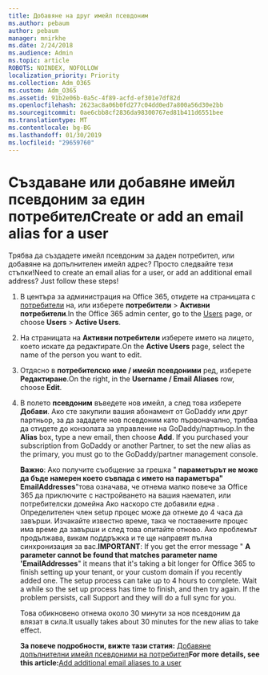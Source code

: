 ```yaml
---
title: Добавяне на друг имейл псевдоним
ms.author: pebaum
author: pebaum
manager: mnirkhe
ms.date: 2/24/2018
ms.audience: Admin
ms.topic: article
ROBOTS: NOINDEX, NOFOLLOW
localization_priority: Priority
ms.collection: Adm_O365
ms.custom: Adm_O365
ms.assetid: 91b2e06b-0a5c-4f89-acfd-ef301e7df82d
ms.openlocfilehash: 2623ac8a06b0fd277c04dd0ed7a800a56d30e2bb
ms.sourcegitcommit: 0ae6cbb8cf2836da98300767ed81b411d6551bee
ms.translationtype: MT
ms.contentlocale: bg-BG
ms.lasthandoff: 01/30/2019
ms.locfileid: "29659760"
---
```

# <a name="create-or-add-an-email-alias-for-a-user"></a><span data-ttu-id="296e8-102">Създаване или добавяне имейл псевдоним за един потребител</span><span class="sxs-lookup"><span data-stu-id="296e8-102">Create or add an email alias for a user</span></span>

<span data-ttu-id="296e8-p101">Трябва да създадете имейл псевдоним за даден потребител, или добавяне на допълнителен имейл адрес? Просто следвайте тези стъпки!</span><span class="sxs-lookup"><span data-stu-id="296e8-p101">Need to create an email alias for a user, or add an additional email address? Just follow these steps!</span></span>
  
1. <span data-ttu-id="296e8-105">В центъра за администрация на Office 365, отидете на страницата с [потребители](https://go.microsoft.com/fwlink/p/?linkid=834822) на, или изберете **потребители** \> **Активни потребители**.</span><span class="sxs-lookup"><span data-stu-id="296e8-105">In the Office 365 admin center, go to the [Users](https://go.microsoft.com/fwlink/p/?linkid=834822) page, or choose **Users** \> **Active Users**.</span></span>
    
2. <span data-ttu-id="296e8-106">На страницата на **Активни потребители** изберете името на лицето, което искате да редактирате.</span><span class="sxs-lookup"><span data-stu-id="296e8-106">On the **Active Users** page, select the name of the person you want to edit.</span></span> 
    
3. <span data-ttu-id="296e8-107">Отдясно в **потребителско име / имейл псевдоними** ред, изберете **Редактиране**.</span><span class="sxs-lookup"><span data-stu-id="296e8-107">On the right, in the **Username / Email Aliases** row, choose **Edit**.</span></span>
    
4. <span data-ttu-id="296e8-p102">В полето **псевдоним** въведете нов имейл, а след това изберете **Добави**. Ако сте закупили вашия абонамент от GoDaddy или друг партньор, за да зададете нов псевдоним като първоначално, трябва да отидете до конзолата за управление на GoDaddy/партньор.</span><span class="sxs-lookup"><span data-stu-id="296e8-p102">In the **Alias** box, type a new email, then choose **Add**. If you purchased your subscription from GoDaddy or another Partner, to set the new alias as the primary, you must go to the GoDaddy/partner management console.</span></span> 
    
    <span data-ttu-id="296e8-p103">**Важно**: Ако получите съобщение за грешка " **параметърът не може да бъде намерен което съвпада с името на параметъра" EmailAddresses**"това означава, че отнема малко повече за Office 365 да приключите с настройването на вашия наемател, или потребителски домейна Ако наскоро сте добавили една . Определителен член setup процес може да отнеме до 4 часа да завърши. Изчакайте известно време, така че поставените процес има време да завърши и след това опитайте отново. Ако проблемът продължава, викам поддръжка и те ще направят пълна синхронизация за вас.</span><span class="sxs-lookup"><span data-stu-id="296e8-p103">**IMPORTANT**: If you get the error message " **A parameter cannot be found that matches parameter name 'EmailAddresses**" it means that it's taking a bit longer for Office 365 to finish setting up your tenant, or your custom domain if you recently added one. The setup process can take up to 4 hours to complete. Wait a while so the set up process has time to finish, and then try again. If the problem persists, call Support and they will do a full sync for you.</span></span>
    
    <span data-ttu-id="296e8-114">Това обикновено отнема около 30 минути за нов псевдоним да влязат в сила.</span><span class="sxs-lookup"><span data-stu-id="296e8-114">It usually takes about 30 minutes for the new alias to take effect.</span></span>
    
    <span data-ttu-id="296e8-115">**За повече подробности, вижте тази статия:** [Добавяне допълнителни имейл псевдоними на потребител](https://support.office.com/article/https://support.office.com/article/Add-additional-email-aliases-to-a-user-0b0bd900-68b1-4bf5-808b-5d240a7739f4.aspx)</span><span class="sxs-lookup"><span data-stu-id="296e8-115">**For more details, see this article:**[Add additional email aliases to a user](https://support.office.com/article/https://support.office.com/article/Add-additional-email-aliases-to-a-user-0b0bd900-68b1-4bf5-808b-5d240a7739f4.aspx)</span></span>
    


